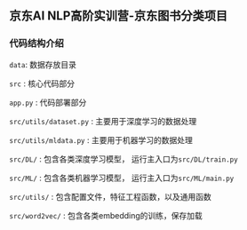 ## 京东AI NLP高阶实训营-京东图书分类项目

### 代码结构介绍
`data`: 数据存放目录

`src` : 核心代码部分

`app.py` : 代码部署部分

`src/utils/dataset.py` : 主要用于深度学习的数据处理

`src/utils/mldata.py` : 主要用于机器学习的数据处理

`src/DL/` : 包含各类深度学习模型， 运行主入口为`src/DL/train.py`

`src/ML/` : 包含各类机器学习模型， 运行主入口为`src/ML/main.py`

`src/utils/` : 包含配置文件，特征工程函数，以及通用函数

`src/word2vec/` : 包含各类embedding的训练，保存加载